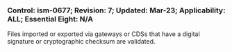 ### Control: ism-0677; Revision: 7; Updated: Mar-23; Applicability: ALL; Essential Eight: N/A
<p>Files imported or exported via gateways or CDSs that have a digital signature or cryptographic checksum are validated.</p>